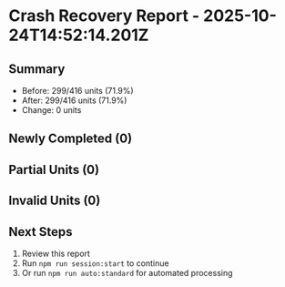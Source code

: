 # Crash Recovery Report - 2025-10-24T14:52:14.201Z

## Summary

- Before: 299/416 units (71.9%)
- After: 299/416 units (71.9%)
- Change: 0 units

## Newly Completed (0)



## Partial Units (0)



## Invalid Units (0)



## Next Steps

1. Review this report
2. Run `npm run session:start` to continue
3. Or run `npm run auto:standard` for automated processing
